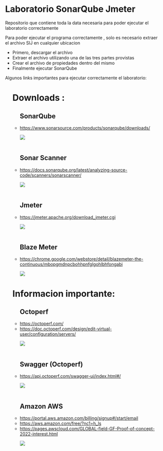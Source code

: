 <!DOCTYPE html>
<html>
<body>
	<h1>Laboratorio SonarQube Jmeter</h1>
	<p>Repositorio que contiene toda la data necesaria para poder ejecutar el laboratorio correctamente</p>
	<p>Para poder ejecutar el programa correctamente , solo es necesario extraer el archivo SIJ en cualquier ubicacion</p>
	<ul>
		<li>Primero, descargar el archivo</li>
		<li>Extraer el archivo utilizando una de las tres partes provistas</li>
		<li>Crear el archivo de propiedades dentro del mismo</li>
		<li>Finalmente ejecutar SonarQube</li>
	</ul>
	<p>Algunos links importantes para ejecutar correctamente el laboratorio:</p>
	<ul>
		<h1>Downloads :</h1>
		<p></p>
		<ul>
			<h2>SonarQube</h2>
			<li><a href="https://www.sonarqube.org/donwloads](https://www.sonarsource.com/products/sonarqube/downloads/">https://www.sonarsource.com/products/sonarqube/downloads/</a></li>
			<p></p>
			<img class="img-sonarqube" src="https://user-images.githubusercontent.com/52389293/235004196-12049665-61c2-4066-a10d-6cc7a84f18d1.jpg">
			<br></br>
			<h2>Sonar Scanner</h2>
			<li><a href="https://docs.sonarqube.org/latest/analyzing-source-code/scanners/sonarscanner/">https://docs.sonarqube.org/latest/analyzing-source-code/scanners/sonarscanner/</a></li>
			<p></p>
			<img class="img-visual" src="https://user-images.githubusercontent.com/52389293/235003823-a3a7afdc-7716-4f90-a222-35a00f370b4d.jpg">
			<br></br>
			<h2>Jmeter</h2>
			<li><a href="https://jmeter.apache.org/download_jmeter.cgi">https://jmeter.apache.org/download_jmeter.cgi</a></li>
			<p></p>
			<img class="img-visual" src="https://user-images.githubusercontent.com/52389293/235278507-4e4e4f12-20df-4430-af6a-ff10cbc82943.png">
			<br></br>
			<h2>Blaze Meter</h2>
			<li><a href="https://chrome.google.com/webstore/detail/blazemeter-the-continuous/mbopgmdnpcbohhpnfglgohlbhfongabi">https://chrome.google.com/webstore/detail/blazemeter-the-continuous/mbopgmdnpcbohhpnfglgohlbhfongabi</a></li>
			<p></p>
			<img class="img-visual" src="https://user-images.githubusercontent.com/52389293/235278692-94201857-8ce6-40a3-a383-07d36a806d8f.png">
		</ul>
		<p></p>
		<h1>Informacion importante:</h1>
		<p></p>
		<ul>
			<h2>Octoperf</h2>
			<li><a href="https://octoperf.com/">https://octoperf.com/</a></li>
			<li><a href="https://doc.octoperf.com/design/edit-virtual-user/configuration/servers/">https://doc.octoperf.com/design/edit-virtual-user/configuration/servers/</a></li>
			<p></p>
			<img class="img-npm" src="https://user-images.githubusercontent.com/52389293/235278896-980cfd47-36b3-4d34-b3c9-f65c1f3bc685.png">
			<br></br>
			<h2>Swagger (Octoperf)</h2>
			<li><a href="https://api.octoperf.com/swagger-ui/index.html#/">https://api.octoperf.com/swagger-ui/index.html#/</a></li>
			<p></p>
			<img class="img-swagger" src="https://user-images.githubusercontent.com/52389293/228717246-9dd1030c-a0e5-4d2d-b27d-37addb579293.png">
			<br></br>
			<h2>Amazon AWS</h2>
			<li><a href="https://portal.aws.amazon.com/billing/signup#/start/email">https://portal.aws.amazon.com/billing/signup#/start/email</a></li>
			<li><a href="https://aws.amazon.com/free/?nc1=h_ls">https://aws.amazon.com/free/?nc1=h_ls</a></li>
			<li><a href="https://pages.awscloud.com/GLOBAL-field-GF-Proof-of-concept-2022-interest.html">https://pages.awscloud.com/GLOBAL-field-GF-Proof-of-concept-2022-interest.html</a></li>
			<p></p>
			<img class="img-swagger" src="https://user-images.githubusercontent.com/52389293/235279413-84387efa-3fc2-47a0-aff7-8b53b9a98372.png">
		</ul>
	</ul>
</body>
</html>


